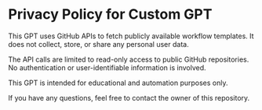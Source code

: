 # Privacy Policy for Custom GPT

This GPT uses GitHub APIs to fetch publicly available workflow templates. It does not collect, store, or share any personal user data.

The API calls are limited to read-only access to public GitHub repositories. No authentication or user-identifiable information is involved.

This GPT is intended for educational and automation purposes only.

If you have any questions, feel free to contact the owner of this repository.

